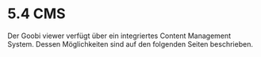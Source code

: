 # 5.4 CMS

Der Goobi viewer verfügt über ein integriertes Content Management System. Dessen Möglichkeiten sind auf den folgenden Seiten beschrieben.

